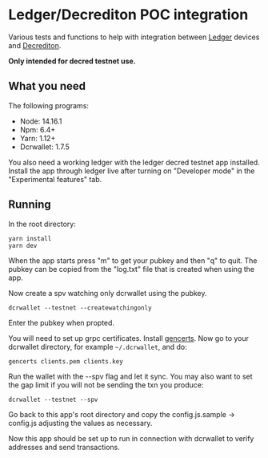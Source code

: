 # Ledger/Decrediton POC integration

Various tests and functions to help with integration between
[Ledger](https://www.ledger.com/) devices and
[Decrediton](https://github.com/decred/decrediton).

**Only intended for decred testnet use.**

## What you need
The following programs:
  - Node: 14.16.1
  - Npm: 6.4+
  - Yarn: 1.12+
  - Dcrwallet: 1.7.5

You also need a working ledger with the ledger decred testnet app installed. Install the app through ledger live after turning on "Developer mode" in the "Experimental features" tab.


## Running
In the root directory:
```
yarn install
yarn dev
```

When the app starts press "m" to get your pubkey and then "q" to quit. The pubkey can be copied from the "log.txt" file that is created when using the app.

Now create a spv watching only dcrwallet using the pubkey.
```
dcrwallet --testnet --createwatchingonly
```
Enter the pubkey when propted.

You will need to set up grpc certificates. Install [gencerts](https://github.com/decred/dcrd/tree/master/cmd/gencerts). Now go to your dcrwallet directory, for example `~/.dcrwallet`, and do:
```
gencerts clients.pem clients.key
```

Run the wallet with the --spv flag and let it sync. You may also want to set the gap limit if you will not be sending the txn you produce:
```
dcrwallet --testnet --spv
```

Go back to this app's root directory and copy the config.js.sample -> config.js adjusting the values as necessary.

Now this app should be set up to run in connection with dcrwallet to verify addresses and send transactions.
